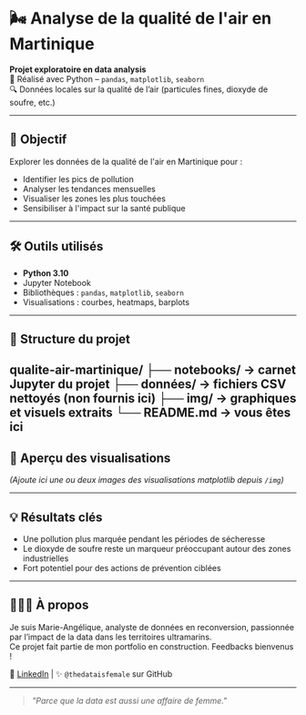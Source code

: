 # 🌬️ Analyse de la qualité de l'air en Martinique

**Projet exploratoire en data analysis**  
📍 Réalisé avec Python – `pandas`, `matplotlib`, `seaborn`  
🔍 Données locales sur la qualité de l’air (particules fines, dioxyde de soufre, etc.)

---

## 🎯 Objectif

Explorer les données de la qualité de l'air en Martinique pour :
- Identifier les pics de pollution
- Analyser les tendances mensuelles
- Visualiser les zones les plus touchées
- Sensibiliser à l'impact sur la santé publique

---

## 🛠️ Outils utilisés

- **Python 3.10**
- Jupyter Notebook
- Bibliothèques : `pandas`, `matplotlib`, `seaborn`
- Visualisations : courbes, heatmaps, barplots

---

## 📁 Structure du projet
qualite-air-martinique/ 
├── notebooks/ → carnet Jupyter du projet 
├── données/ → fichiers CSV nettoyés (non fournis ici) 
├── img/ → graphiques et visuels extraits 
└── README.md → vous êtes ici
---

## 📸 Aperçu des visualisations

_(Ajoute ici une ou deux images des visualisations matplotlib depuis `/img`)_

---

## 💡 Résultats clés

- Une pollution plus marquée pendant les périodes de sécheresse
- Le dioxyde de soufre reste un marqueur préoccupant autour des zones industrielles
- Fort potentiel pour des actions de prévention ciblées

---

## 🙋🏽‍♀️ À propos

Je suis Marie-Angélique, analyste de données en reconversion, passionnée par l’impact de la data dans les territoires ultramarins.  
Ce projet fait partie de mon portfolio en construction. Feedbacks bienvenus !

🔗 [LinkedIn](https://www.linkedin.com/in/marieangeliquepied) | ✨ `@thedataisfemale` sur GitHub

---

> *"Parce que la data est aussi une affaire de femme."*
